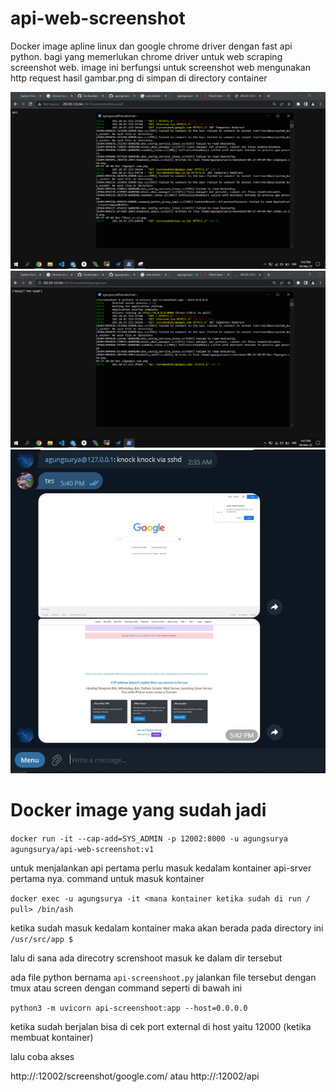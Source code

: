 # api-web-screenshot
Docker image apline linux dan google chrome driver dengan fast api python. bagi yang  memerlukan chrome driver untuk web scraping screenshot web. image ini berfungsi untuk screenshot web mengunakan http request hasil gambar.png di simpan di directory container

![image](https://github.com/agungsoboru/api-web-screenshot/blob/main/gambar/Screenshot%20(848).png)
![image](https://github.com/agungsoboru/api-web-screenshot/blob/main/gambar/Screenshot%20(847).png)
![image](https://github.com/agungsoboru/api-web-screenshot/blob/main/gambar/Capturess.JPG)

# Docker image yang sudah jadi 

`docker run -it --cap-add=SYS_ADMIN -p 12002:8000 -u agungsurya agungsurya/api-web-screenshot:v1`

untuk menjalankan api pertama perlu masuk kedalam kontainer api-srver pertama nya. command untuk masuk kontainer

`docker exec -u agungsurya -it <mana kontainer ketika sudah di run / pull> /bin/ash`

ketika sudah masuk kedalam kontainer maka akan berada pada directory ini `/usr/src/app $`

lalu di sana ada direcotry screnshoot masuk ke dalam dir tersebut

ada file python bernama `api-screenshoot.py` jalankan file tersebut dengan tmux atau screen dengan command seperti di bawah ini

`python3 -m uvicorn api-screenshoot:app --host=0.0.0.0`

ketika sudah berjalan bisa di cek port external di host yaitu 12000 (ketika membuat kontainer)

lalu coba akses

http://<alamat-ip>:12002/screenshot/google.com/ atau http://<alamat-ip>:12002/api

